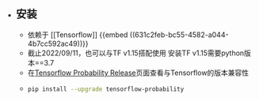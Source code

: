 - ## 安装
	- 依赖于 [[Tensorflow]]
	  {{embed ((631c2feb-bc55-4582-a044-4b7cc592ac49))}}
	- 截止2022/09/11，也可以与TF v1.15搭配使用
	  安装TF v1.15需要python版本==3.7
	- 在[Tensorflow Probability Release](https://github.com/tensorflow/probability/releases)页面查看与Tensorflow的版本兼容性
	- ```bash
	  pip install --upgrade tensorflow-probability
	  ```